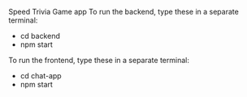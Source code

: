 Speed Trivia Game app
To run the backend, type these in a separate terminal:
- cd backend
- npm start

To run the frontend, type these in a separate terminal:
- cd chat-app
- npm start
